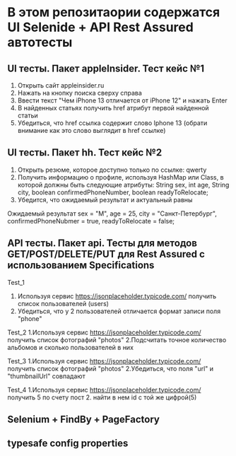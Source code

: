 
# В этом репозитаории содержатся UI Selenide + API Rest Assured автотесты

## UI тесты. Пакет appleInsider. Тест кейс №1

1. Открыть сайт appleinsider.ru
2. Нажать на кнопку поиска сверху справа
3. Ввести текст "Чем iPhone 13 отличается от iPhone 12" и нажать Enter
4. В найденных статьях получить href атрибут первой найденной статьи
5. Убедиться, что href ссылка содержит слово Iphone 13 (обрати внимание как это слово выглядит в href ссылке)

## UI тесты. Пакет hh. Тест кейс №2 
1) Открыть резюме, которое доступно только по ссылке: qwerty
2) Получить информацию о профиле, используя HashMap или Class, в которой должны быть следующие атрибуты:
String sex, int age, String city, boolean confirmedPhoneNumber, boolean readyToRelocate;
3) Убедится, что ожидаемый результат и актуальный равны

Ожидаемый результат sex = "М", age = 25, city = "Санкт-Петербург", confirmedPhoneNubmer = true, readyToRelocate = false; 

## API тесты. Пакет api. Тесты для методов GET/POST/DELETE/PUT для Rest Assured с использованием Specifications
Test_1
1. Используя сервис https://jsonplaceholder.typicode.com/ получить список пользователей (users)
2. Убедиться, что у 2 пользователей отличается формат записи поля "phone"

Test_2
1.Используя сервис https://jsonplaceholder.typicode.com/ получить список фотографий "photos"
2.Подсчитать точное количество альбомов и сколько пользователей в них

Test_3
1.Используя сервис https://jsonplaceholder.typicode.com/ получить список фотографий "photos"
2.Убедиться, что поля "url" и "thumbnailUrl" совпадают

Test_4
1.Используя сервис https://jsonplaceholder.typicode.com/ получить 5 по счету пост
2. найти в нем id с той же цифрой(5)

## Selenium + FindBy + PageFactory

## typesafe config properties 
